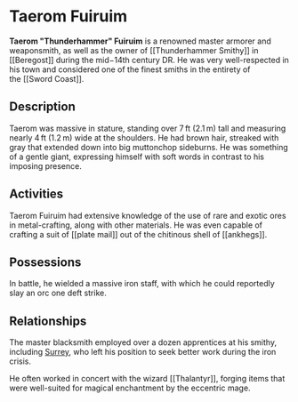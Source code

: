 # Taerom Fuiruim

**Taerom "Thunderhammer" Fuiruim** is a renowned master armorer and weaponsmith, as well as the owner of [[Thunderhammer Smithy]] in [[Beregost]] during the mid−14th century DR. He was very well-respected in his town and considered one of the finest smiths in the entirety of the [[Sword Coast]].

## Description

Taerom was massive in stature, standing over 7 ft (2.1 m) tall and measuring nearly 4 ft (1.2 m) wide at the shoulders. He had brown hair, streaked with gray that extended down into big muttonchop sideburns. He was something of a gentle giant, expressing himself with soft words in contrast to his imposing presence.

## Activities

Taerom Fuiruim had extensive knowledge of the use of rare and exotic ores in metal-crafting, along with other materials. He was even capable of crafting a suit of [[plate mail]] out of the chitinous shell of [[ankhegs]].

## Possessions

In battle, he wielded a massive iron staff, with which he could reportedly slay an orc one deft strike.

## Relationships

The master blacksmith employed over a dozen apprentices at his smithy, including [Surrey](https://forgottenrealms.fandom.com/wiki/Surrey "Surrey"), who left his position to seek better work during the iron crisis.

He often worked in concert with the wizard [[Thalantyr]], forging items that were well-suited for magical enchantment by the eccentric mage.